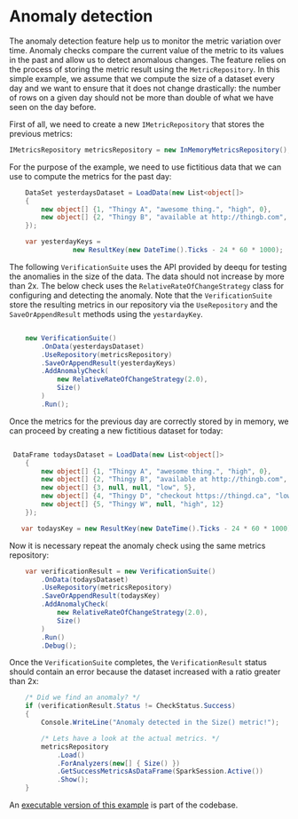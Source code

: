 # Anomaly detection

The anomaly detection feature help us to monitor the metric variation over time.
Anomaly checks compare the current value of the metric to its values in the past and allow us to detect anomalous changes.
The feature relies on the process of storing the metric result using the `MetricRepository`.
In this simple example, we assume that we compute the size of a dataset every day and we want to ensure that it does not change drastically: the number of rows on a given day should not be more than double of what we have seen on the day before.

First of all, we need to create a new `IMetricRepository` that stores the previous metrics:

```c#
IMetricsRepository metricsRepository = new InMemoryMetricsRepository();
```

For the purpose of the example, we need to use fictitious data that we can use to compute the metrics for the past day:
```c#
    DataSet yesterdaysDataset = LoadData(new List<object[]>
    {
        new object[] {1, "Thingy A", "awesome thing.", "high", 0},
        new object[] {2, "Thingy B", "available at http://thingb.com", null, 0}
    });

    var yesterdayKeys =
                new ResultKey(new DateTime().Ticks - 24 * 60 * 1000);

```
The following `VerificationSuite` uses the API provided by deequ for testing the anomalies in the size of the data.
The data should not increase by more than 2x. The below check uses the `RelativeRateOfChangeStrategy` class for configuring and detecting the anomaly.
Note that the `VerificationSuite` store the resulting metrics in our repository via the `UseRepository` and the `SaveOrAppendResult` methods using the `yestardayKey`.
```c#

    new VerificationSuite()
        .OnData(yesterdaysDataset)
        .UseRepository(metricsRepository)
        .SaveOrAppendResult(yesterdayKeys)
        .AddAnomalyCheck(
            new RelativeRateOfChangeStrategy(2.0),
            Size()
        )
        .Run();
```

Once the metrics for the previous day are correctly stored by in memory, we can proceed by creating a new fictitious dataset for today:

```c#

 DataFrame todaysDataset = LoadData(new List<object[]>
    {
        new object[] {1, "Thingy A", "awesome thing.", "high", 0},
        new object[] {2, "Thingy B", "available at http://thingb.com", null, 0},
        new object[] {3, null, null, "low", 5},
        new object[] {4, "Thingy D", "checkout https://thingd.ca", "low", 10},
        new object[] {5, "Thingy W", null, "high", 12}
    });

   var todaysKey = new ResultKey(new DateTime().Ticks - 24 * 60 * 1000);
```
Now it is necessary repeat the anomaly check using the same metrics repository:

```c#
    var verificationResult = new VerificationSuite()
        .OnData(todaysDataset)
        .UseRepository(metricsRepository)
        .SaveOrAppendResult(todaysKey)
        .AddAnomalyCheck(
            new RelativeRateOfChangeStrategy(2.0),
            Size()
        )
        .Run()
        .Debug();
```

Once the `VerificationSuite` completes, the `VerificationResult` status should contain an error because the dataset increased with a ratio greater than 2x:

```c#
    /* Did we find an anomaly? */
    if (verificationResult.Status != CheckStatus.Success)
    {
        Console.WriteLine("Anomaly detected in the Size() metric!");

        /* Lets have a look at the actual metrics. */
        metricsRepository
            .Load()
            .ForAnalyzers(new[] { Size() })
            .GetSuccessMetricsAsDataFrame(SparkSession.Active())
            .Show();
    }
```

An [executable version of this example](AnomalyDetection.cs) is part of the codebase.
